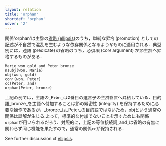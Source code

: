 ```yaml
---
layout: relation
title: 'orphan'
shortdef: 'orphan'
udver: '2'
---
```

関係'orphan'は主辞の[省略 (ellipsis)](http://universaldependencies.org/u/overview/specific-syntax.html#ellipsis)のうち，単純な昇格 (promotion) としての記述が不自然で混乱を生むような依存関係となるようなものに適用される．典型例には，述語 (predicate) の省略のうち，必須項 (core argument) が節主辞へ昇格するものがある．

~~~sdparse
Marie won gold and Peter bronze
nsubj(won, Marie)
obj(won, gold)
conj(won, Peter)
cc(Peter, and)
orphan(Peter, bronze)
~~~

上記の例では，主語の_Peter_は2番目の選言子の主辞位置へ昇格している．目的語_bronze_を主語へ付加することは節の緊密性 (integrity) を保持するために必要な操作であるが，_bronze_は_Peter_の目的語ではないため，[obj]()という通常の関係は誤解が生じる.よって，標準的な付加でないことを示すためにも関係`orphan`が用いられるだろう．対照的に，上記の等位接続詞_and_は省略の有無に関わらず同じ機能を果たすので，通常の関係`cc`が保持される．

See further discussion of [ellipsis](http://universaldependencies.org/u/overview/specific-syntax.html#ellipsis).
